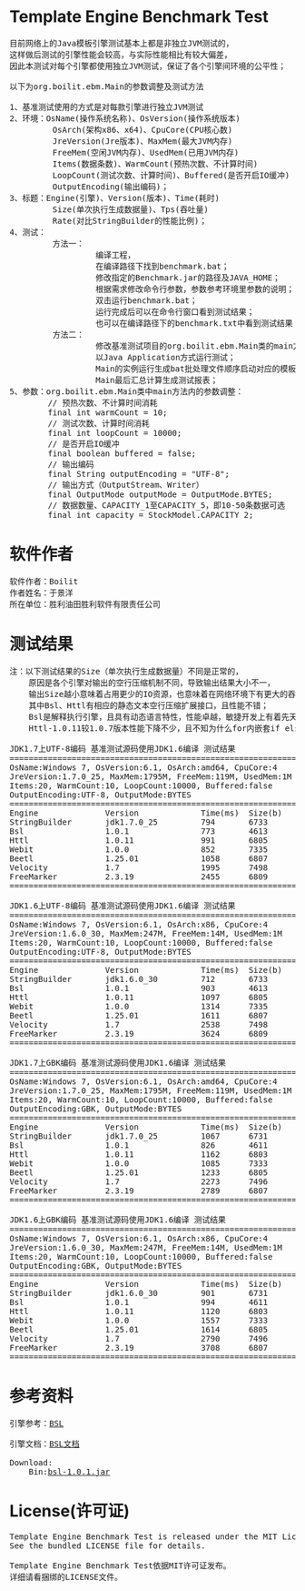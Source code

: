 Template Engine Benchmark Test
===
<pre>
目前网络上的Java模板引擎测试基本上都是非独立JVM测试的，
这样做后测试的引擎性能会较高，与实际性能相比有较大偏差，
因此本测试对每个引擎都使用独立JVM测试，保证了各个引擎间环境的公平性；

以下为org.boilit.ebm.Main的参数调整及测试方法        

1、基准测试使用的方式是对每款引擎进行独立JVM测试
2、环境：OsName(操作系统名称)、OsVersion(操作系统版本)
         OsArch(架构x86、x64)、CpuCore(CPU核心数)
         JreVersion(Jre版本)、MaxMem(最大JVM内存)
         FreeMem(空闲JVM内存)、UsedMem(已用JVM内存)
         Items(数据条数)、WarmCount(预热次数、不计算时间)
         LoopCount(测试次数、计算时间)、Buffered(是否开启IO缓冲)
         OutputEncoding(输出编码)；
3、标题：Engine(引擎)、Version(版本)、Time(耗时)
         Size(单次执行生成数据量)、Tps(吞吐量)
         Rate(对比StringBuilder的性能比例)；
4、测试：
         方法一：
                  编译工程，
                  在编译路径下找到benchmark.bat；
                  修改指定的Benchmark.jar的路径及JAVA_HOME；
                  根据需求修改命令行参数，参数参考环境里参数的说明；
                  双击运行benchmark.bat；
                  运行完成后可以在命令行窗口看到测试结果；
                  也可以在编译路径下的benchmark.txt中看到测试结果；
         方法二：
                  修改基准测试项目的org.boilit.ebm.Main类的main方法内的参数
                  以Java Application方式运行测试；
                  Main的实例运行生成bat批处理文件顺序启动对应的模板引擎生成测试结果，
                  Main最后汇总计算生成测试报表；
5、参数：org.boilit.ebm.Main类中main方法内的参数调整：
        // 预热次数、不计算时间消耗
        final int warmCount = 10;
        // 测试次数、计算时间消耗
        final int loopCount = 10000;
        // 是否开启IO缓冲
        final boolean buffered = false;
        // 输出编码
        final String outputEncoding = "UTF-8";
        // 输出方式（OutputStream、Writer）
        final OutputMode outputMode = OutputMode.BYTES;
        // 数据数量、CAPACITY_1至CAPACITY_5，即10-50条数据可选
        final int capacity = StockModel.CAPACITY_2;
</pre>
软件作者
===
<pre>
软件作者：Boilit
作者姓名：于景洋
所在单位：胜利油田胜利软件有限责任公司
</pre>
测试结果
===
<pre>
注：以下测试结果的Size（单次执行生成数据量）不同是正常的，
    原因是各个引擎对输出的空行压缩机制不同，导致输出结果大小不一，
    输出Size越小意味着占用更少的IO资源，也意味着在网络环境下有更大的吞吐量,
    其中Bsl、Httl有相应的静态文本空行压缩扩展接口，且性能不错；
    Bsl是解释执行引擎，且具有动态语言特性，性能卓越，敏捷开发上有着先天优势；
    Httl-1.0.11较1.0.7版本性能下降不少，且不知为什么for内嵌套if else给我报语法错误，无奈用条件表达式代替了。

JDK1.7上UTF-8编码 基准测试源码使用JDK1.6编译 测试结果
===============================================================================
OsName:Windows 7, OsVersion:6.1, OsArch:amd64, CpuCore:4
JreVersion:1.7.0_25, MaxMem:1795M, FreeMem:119M, UsedMem:1M
Items:20, WarmCount:10, LoopCount:10000, Buffered:false
OutputEncoding:UTF-8, OutputMode:BYTES
===============================================================================
Engine              Version             Time(ms)  Size(b)   Tps       Rate(%)   
StringBuilder       jdk1.7.0_25         794       6733      12594     100.00    
Bsl                 1.0.1               773       4613      12936     102.72    
Httl                1.0.11              991       6805      10090     80.12     
Webit               1.0.0               852       7335      11737     93.19     
Beetl               1.25.01             1058      6807      9451      75.05     
Velocity            1.7                 1995      7498      5012      39.80     
FreeMarker          2.3.19              2455      6809      4073      32.34     
===============================================================================

JDK1.6上UTF-8编码 基准测试源码使用JDK1.6编译 测试结果
===============================================================================
OsName:Windows 7, OsVersion:6.1, OsArch:x86, CpuCore:4
JreVersion:1.6.0_30, MaxMem:247M, FreeMem:14M, UsedMem:1M
Items:20, WarmCount:10, LoopCount:10000, Buffered:false
OutputEncoding:UTF-8, OutputMode:BYTES
===============================================================================
Engine              Version             Time(ms)  Size(b)   Tps       Rate(%)   
StringBuilder       jdk1.6.0_30         712       6733      14044     100.00    
Bsl                 1.0.1               903       4613      11074     78.85     
Httl                1.0.11              1097      6805      9115      64.90     
Webit               1.0.0               1314      7335      7610      54.19     
Beetl               1.25.01             1611      6807      6207      44.20     
Velocity            1.7                 2538      7498      3940      28.05     
FreeMarker          2.3.19              3624      6809      2759      19.65     
===============================================================================

JDK1.7上GBK编码 基准测试源码使用JDK1.6编译 测试结果
===============================================================================
OsName:Windows 7, OsVersion:6.1, OsArch:amd64, CpuCore:4
JreVersion:1.7.0_25, MaxMem:1795M, FreeMem:119M, UsedMem:1M
Items:20, WarmCount:10, LoopCount:10000, Buffered:false
OutputEncoding:GBK, OutputMode:BYTES
===============================================================================
Engine              Version             Time(ms)  Size(b)   Tps       Rate(%)   
StringBuilder       jdk1.7.0_25         1067      6731      9372      100.00    
Bsl                 1.0.1               826       4611      12106     129.18    
Httl                1.0.11              1162      6803      8605      91.82     
Webit               1.0.0               1085      7333      9216      98.34     
Beetl               1.25.01             1233      6805      8110      86.54     
Velocity            1.7                 2273      7496      4399      46.94     
FreeMarker          2.3.19              2789      6807      3585      38.26     
===============================================================================

JDK1.6上GBK编码 基准测试源码使用JDK1.6编译 测试结果
===============================================================================
OsName:Windows 7, OsVersion:6.1, OsArch:x86, CpuCore:4
JreVersion:1.6.0_30, MaxMem:247M, FreeMem:14M, UsedMem:1M
Items:20, WarmCount:10, LoopCount:10000, Buffered:false
OutputEncoding:GBK, OutputMode:BYTES
===============================================================================
Engine              Version             Time(ms)  Size(b)   Tps       Rate(%)   
StringBuilder       jdk1.6.0_30         901       6731      11098     100.00    
Bsl                 1.0.1               994       4611      10060     90.64     
Httl                1.0.11              1120      6803      8928      80.45     
Webit               1.0.0               1557      7333      6422      57.87     
Beetl               1.25.01             1614      6805      6195      55.82     
Velocity            1.7                 2790      7496      3584      32.29     
FreeMarker          2.3.19              3708      6807      2696      24.30     
===============================================================================
</pre>
参考资料
===
<pre>
引擎参考：<a href="https://github.com/boilit/bsl">BSL</a>

引擎文档：<a href="http://boilit.github.io/bsl">BSL文档</a>

Download: 
    Bin:<a href="http://boilit.github.io/bsl/files/bsl-1.0.1.jar">bsl-1.0.1.jar</a>
</pre>
License(许可证)
===
<pre>
Template Engine Benchmark Test is released under the MIT License. 
See the bundled LICENSE file for details.

Template Engine Benchmark Test依据MIT许可证发布。
详细请看捆绑的LICENSE文件。
</pre>

